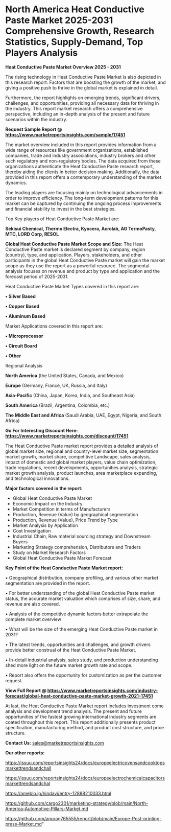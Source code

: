 # North America Heat Conductive Paste Market 2025-2031 Comprehensive Growth, Research Statistics, Supply-Demand,  Top Players Analysis

<Strong> Heat Conductive Paste Market Overview 2025 - 2031</strong>

The rising technology in Heat Conductive Paste Market is also depicted in this research report. Factors that are boosting the growth of the market, and giving a positive push to thrive in the global market is explained in detail.

Furthermore, the report highlights on emerging trends, significant drivers, challenges, and opportunities, providing all necessary data for thriving in the industry. This report market research offers a comprehensive perspective, including an in-depth analysis of the present and future scenarios within the industry.

<strong>Request Sample Report @ <a href=https://www.marketreportsinsights.com/sample/17451>https://www.marketreportsinsights.com/sample/17451</a></strong>

The market overview included in this report provides information from a wide range of resources like government organizations, established companies, trade and industry associations, industry brokers and other such regulatory and non-regulatory bodies. The data acquired from these organizations authenticate the Heat Conductive Paste research report, thereby aiding the clients in better decision making. Additionally, the data provided in this report offers a contemporary understanding of the market dynamics.

The leading players are focusing mainly on technological advancements in order to improve efficiency. The long-term development patterns for this market can be captured by continuing the ongoing process improvements and financial stability to invest in the best strategies.

Top Key players of Heat Conductive Paste Market are:

<strong>Sekisui Chemical, Thermo Electra, Kyocera, Acrolab, AG TermoPasty, MTC, LORD Corp, RESOL</strong>

<strong><b>Global Heat Conductive Paste Market Scope and Size:</b></strong>
The Heat Conductive Paste market is declared segment by company, region (country), type, and application. Players, stakeholders, and other participants in the global Heat Conductive Paste market will gain the market scope as they use the report as a powerful resource. The segmental analysis focuses on revenue and product by type and application and the forecast period of 2025-2031.

Heat Conductive Paste Market Types covered in this report are:

<strong>• Silver Based

• Copper Based

• Aluminum Based</strong>

Market Applications covered in this report are:

<strong>• Microprocessor

• Circuit Board

• Other</strong> 

Regional Analysis

<strong>North America</strong> (the United States, Canada, and Mexico)

<strong>Europe</strong> (Germany, France, UK, Russia, and Italy)

<strong>Asia-Pacific</strong> (China, Japan, Korea, India, and Southeast Asia)

<strong>South America</strong> (Brazil, Argentina, Colombia, etc.)

<strong>The Middle East and Africa</strong> (Saudi Arabia, UAE, Egypt, Nigeria, and South Africa)

<strong>Go For Interesting Discount Here: <a href=https://www.marketreportsinsights.com/discount/17451>https://www.marketreportsinsights.com/discount/17451</a></strong>

The Heat Conductive Paste market report provides a detailed analysis of global market size, regional and country-level market size, segmentation market growth, market share, competitive Landscape, sales analysis, impact of domestic and global market players, value chain optimization, trade regulations, recent developments, opportunities analysis, strategic market growth analysis, product launches, area marketplace expanding, and technological innovations.

<strong><b>Major factors covered in the report:</b></strong>
<ul>
  <li>Global Heat Conductive Paste Market </li>
  <li>Economic Impact on the Industry</li>
  <li>Market Competition in terms of Manufacturers</li>
  <li>Production, Revenue (Value) by geographical segmentation</li>
  <li>Production, Revenue (Value), Price Trend by Type</li>
  <li>Market Analysis by Application</li>
  <li>Cost Investigation</li>
  <li>Industrial Chain, Raw material sourcing strategy and Downstream Buyers</li>
  <li>Marketing Strategy comprehension, Distributors and Traders</li>
  <li>Study on Market Research Factors</li>
  <li>Global Heat Conductive Paste Market Forecast</li>
</ul>

<strong><b>Key Point of the Heat Conductive Paste Market report:</b></strong>

• Geographical distribution, company profiling, and various other market segmentation are provided in the report.

• For better understanding of the global Heat Conductive Paste market status, the accurate market valuation which comprises of size, share, and revenue are also covered.

• Analysis of the competitive dynamic factors better extrapolate the complete market overview

• What will be the size of the emerging Heat Conductive Paste market in 2031?

• The latest trends, opportunities and challenges, and growth drivers provide better construal of the Heat Conductive Paste Market.

• In-detail industrial analysis, sales study, and production understanding shed more light on the future market growth rate and scope.

• Report also offers the opportunity for customization as per the customer request.

<strong><b>View Full Report @ <a href=https://www.marketreportsinsights.com/industry-forecast/global-heat-conductive-paste-market-growth-2021-17451>https://www.marketreportsinsights.com/industry-forecast/global-heat-conductive-paste-market-growth-2021-17451</a></b></strong>


At last, the Heat Conductive Paste Market report includes investment come analysis and development trend analysis. The present and future opportunities of the fastest growing international industry segments are coated throughout this report. This report additionally presents product specification, manufacturing method, and product cost structure, and price structure.

<strong>Contact Us:</strong>
sales@marketreportsinsights.com

<strong>Our other reports:</strong>

<a href=https://issuu.com/reportsinsights24/docs/europeelectricovensandcooktopsmarkettrendsandchall>https://issuu.com/reportsinsights24/docs/europeelectricovensandcooktopsmarkettrendsandchall</a>

<a href=https://issuu.com/reportsinsights24/docs/europeelectrochemicalcapacitorsmarkettrendsandchal>https://issuu.com/reportsinsights24/docs/europeelectrochemicalcapacitorsmarkettrendsandchal</a>

<a href=https://ameblo.jp/hindavi/entry-12888210033.html>https://ameblo.jp/hindavi/entry-12888210033.html</a>

<a href=https://github.com/cargo2301/marketing-strategy/blob/main/North-America-Automotive-Pillars-Market.md>https://github.com/cargo2301/marketing-strategy/blob/main/North-America-Automotive-Pillars-Market.md</a>

<a href=https://github.com/anurag765555/report/blob/main/Europe-Post-printing-press-Market.md>https://github.com/anurag765555/report/blob/main/Europe-Post-printing-press-Market.md</a>"
